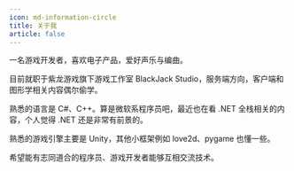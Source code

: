 ```yaml
---
icon: md-information-circle
title: 关于我
article: false
---
```


一名游戏开发者，喜欢电子产品，爱好声乐与编曲。

目前就职于紫龙游戏旗下游戏工作室 BlackJack Studio，服务端方向，客户端和图形学相关内容偶尔偷学。

熟悉的语言是 C#、C++。算是微软系程序员吧，最近也在看 .NET 全栈相关的内容，个人觉得 .NET 还是非常有前景的。

熟悉的游戏引擎主要是 Unity，其他小框架例如 love2d、pygame 也懂一些。

希望能有志同道合的程序员、游戏开发者能够互相交流技术。